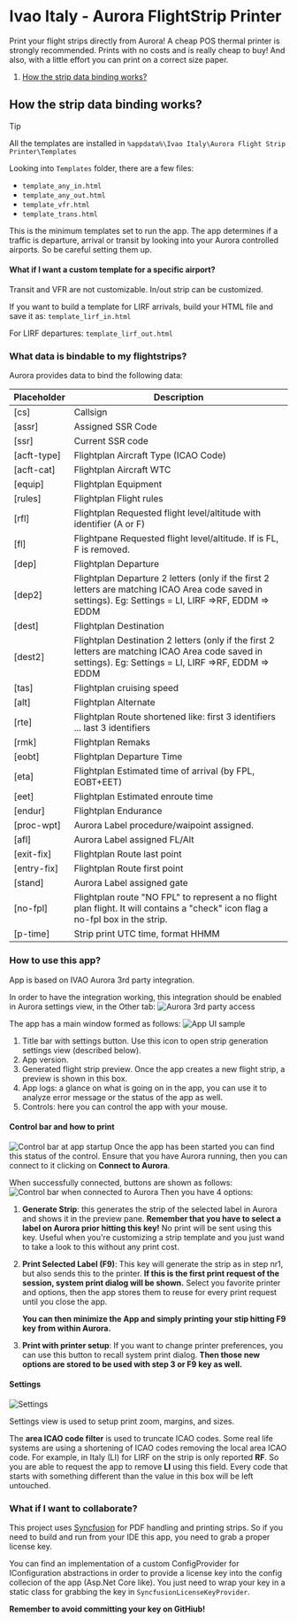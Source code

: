 # Ivao Italy - Aurora FlightStrip Printer

Print your flight strips directly from Aurora!
A cheap POS thermal printer is strongly recommended. Prints with no costs and is really cheap to buy! And also, with a little effort you can print on a correct size paper.

1. [How the strip data binding works?](#how-the-strip-data-binding-works)

## How the strip data binding works?

> [!TIP]
> All the templates are installed in `%appdata%\Ivao Italy\Aurora Flight Strip Printer\Templates`

Looking into `Templates` folder, there are a few files:
* `template_any_in.html`
* `template_any_out.html`
* `template_vfr.html`
* `template_trans.html`

This is the minimum templates set to run the app.
The app determines if a traffic is departure, arrival or transit by looking into your Aurora controlled airports. So be careful setting them up.

#### What if I want a custom template for a specific airport?
Transit and VFR are not customizable. In/out strip can be customized.

If you want to build a template for LIRF arrivals, build your HTML file and save it as: `template_lirf_in.html`

For LIRF departures:  `template_lirf_out.html`

### What data is bindable to my flightstrips?
Aurora provides data to bind the following data:


| Placeholder | Description                                                                                                                                              |
|-------------|----------------------------------------------------------------------------------------------------------------------------------------------------------|
| [cs]        | Callsign                                                                                                                                                 |
| [assr]      | Assigned SSR Code                                                                                                                                        |
| [ssr]       | Current SSR code                                                                                                                                         |
| [acft-type] | Flightplan Aircraft Type (ICAO Code)                                                                                                                     |
| [acft-cat]  | Flightplan Aircraft WTC                                                                                                                                  |
| [equip]     | Flightplan Equipment                                                                                                                                     |
| [rules]     | Flightplan Flight rules                                                                                                                                  |
| [rfl]       | Flightplan Requested flight level/altitude with identifier (A or F)                                                                                      |
| [fl]        | Flightpane Requested flight level/altitude. If is FL, F is removed.                                                                                      |
| [dep]       | Flightplan Departure                                                                                                                                     |
| [dep2]      | Flightplan Departure 2 letters (only if the first 2 letters are matching ICAO Area code saved in settings). Eg: Settings = LI, LIRF =>RF, EDDM => EDDM   |
| [dest]      | Flightplan Destination                                                                                                                                   |
| [dest2]     | Flightplan Destination 2 letters (only if the first 2 letters are matching ICAO Area code saved in settings). Eg: Settings = LI, LIRF =>RF, EDDM => EDDM |
| [tas]       | Flightplan cruising speed                                                                                                                                |
| [alt]       | Flightplan Alternate                                                                                                                                     |
| [rte]       | Flightplan Route shortened like: first 3 identifiers ... last 3 identifiers                                                                              |
| [rmk]       | Flightplan Remaks                                                                                                                                        |
| [eobt]      | Flightplan Departure Time                                                                                                                                |
| [eta]       | Flightplan Estimated time of arrival (by FPL, EOBT+EET)                                                                                                  |
| [eet]       | Flightplan Estimated enroute time                                                                                                                        |
| [endur]     | Flightplan Endurance                                                                                                                                     |
| [proc-wpt]  | Aurora Label procedure/waipoint assigned.                                                                                                                |
| [afl]       | Aurora Label assigned FL/Alt                                                                                                                             |
| [exit-fix]  | Flightplan Route last point                                                                                                                              |
| [entry-fix] | Flightplan Route first point                                                                                                                             |
| [stand]     | Aurora Label assigned gate                                                                                                                               |
| [no-fpl]    | Flightplan route "NO FPL" to represent a no flight plan flight. It will contains a "check" icon flag a no-fpl box in the strip.                          |
| [p-time]    | Strip print UTC time, format HHMM                                                                                                                        |

### How to use this app?
App is based on IVAO Aurora 3rd party integration.

In order to have the integration working, this integration should be enabled in Aurora settings view, in the Other tab:
![Aurora 3rd party access](https://i.imgur.com/sGhdbsV.png)

The app has a main window formed as follows:
![App UI sample](https://i.imgur.com/fvaklaB.png)
1. Title bar with settings button. Use this icon to open strip generation settings view (described below).
2. App version.
3. Generated flight strip preview. Once the app creates a new flight strip, a preview is shown in this box.
4. App logs: a glance on what is going on in the app, you can use it to analyze error message or the status of the app as well.
5. Controls: here you can control the app with your mouse.

#### Control bar and how to print
![Control bar at app startup](https://i.imgur.com/5J0VEPd.png)
Once the app has been started you can find this status of the control. 
Ensure that you have Aurora running, then you can connect to it clicking on **Connect to Aurora**.

When successfully connected, buttons are shown as follows:
![Control bar when connected to Aurora](https://i.imgur.com/vpUhxVZ.png)
Then you have 4 options:
1. **Generate Strip**: this generates the strip of the selected label in Aurora and shows it in the preview pane. **Remember that you have to select a label on Aurora prior hitting this key!** No print will be sent using this key. Useful when you're customizing a strip template and you just wand to take a look to this without any print cost.
2. **Print Selected Label (F9)**: This key will generate the strip as in step nr1, but also sends this to the printer. **If this is the first print request of the session, system print dialog will be shown.** Select you favorite printer and options, then the app stores them to reuse for every print request until you close the app. 
    
    **You can then minimize the App and simply printing your stip hitting F9 key from within Aurora.**

3. **Print with printer setup**: If you want to change printer preferences, you can use this button to recall system print dialog. **Then those new options are stored to be used with step 3 or F9 key as well.**

#### Settings
![Settings](https://i.imgur.com/iqmFOph.png)

Settings view is used to setup print zoom, margins, and sizes. 

The **area ICAO code filter** is used to truncate ICAO codes. Some real life systems are using a shortening of ICAO codes removing the local area ICAO code. 
For example, in Italy (LI) for LIRF on the strip is only reported **RF**. So you are able to request the app to remove **LI** using this field.
Every code that starts with something different than the value in this box will be left untouched.


### What if I want to collaborate?
 
This project uses [Syncfusion](https://www.syncfusion.com/) for PDF handling and printing strips. So if you need to build and run from your IDE this app, you need to grab a proper license key.

You can find an implementation of a custom ConfigProvider for IConfiguration abstractions in order to provide a license key into the config collecion of the app (Asp.Net Core like).
You just need to wrap your key in a static class for grabbing the key in `SyncfusionLicenseKeyProvider`.

**Remember to avoid committing your key on GitHiub!**
